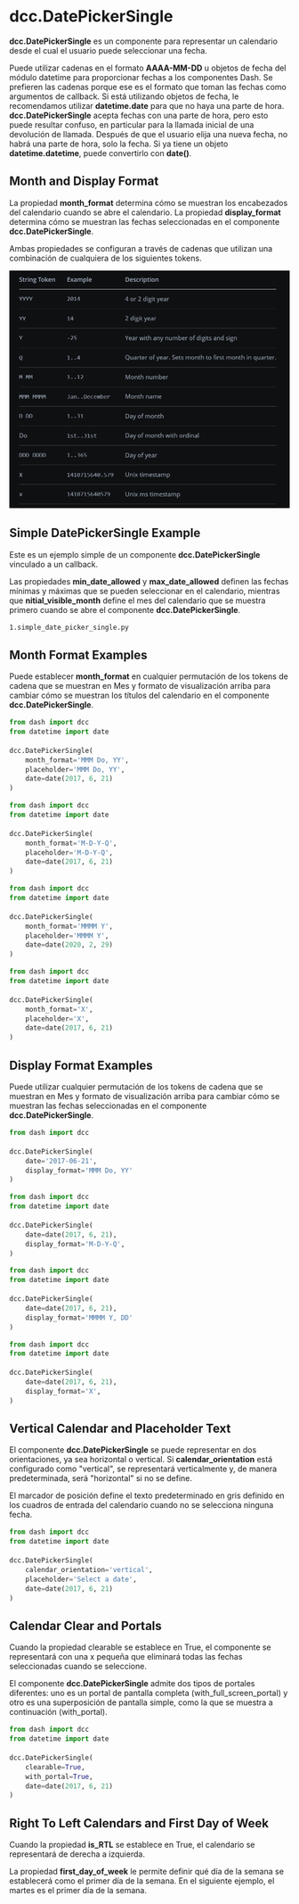 # dcc.DatePickerSingle

**dcc.DatePickerSingle** es un componente para representar un calendario desde el cual el usuario puede seleccionar una fecha.

Puede utilizar cadenas en el formato **AAAA-MM-DD** u objetos de fecha del módulo datetime para proporcionar fechas a los componentes Dash. Se prefieren las cadenas porque ese es el formato que toman las fechas como argumentos de callback. Si está utilizando objetos de fecha, le recomendamos utilizar **datetime.date** para que no haya una parte de hora. **dcc.DatePickerSingle** acepta fechas con una parte de hora, pero esto puede resultar confuso, en particular para la llamada inicial de una devolución de llamada. Después de que el usuario elija una nueva fecha, no habrá una parte de hora, solo la fecha. Si ya tiene un objeto **datetime.datetime**, puede convertirlo con **date()**.

## Month and Display Format

La propiedad **month_format** determina cómo se muestran los encabezados del calendario cuando se abre el calendario. La propiedad **display_format** determina cómo se muestran las fechas seleccionadas en el componente **dcc.DatePickerSingle**.

Ambas propiedades se configuran a través de cadenas que utilizan una combinación de cualquiera de los siguientes tokens.

![options](images/options.png)

## Simple DatePickerSingle Example

Este es un ejemplo simple de un componente **dcc.DatePickerSingle** vinculado a un callback.

Las propiedades **min_date_allowed** y **max_date_allowed** definen las fechas mínimas y máximas que se pueden seleccionar en el calendario, mientras que **nitial_visible_month** define el mes del calendario que se muestra primero cuando se abre el componente **dcc.DatePickerSingle**.

```bash
1.simple_date_picker_single.py
```

## Month Format Examples

Puede establecer **month_format** en cualquier permutación de los tokens de cadena que se muestran en Mes y formato de visualización arriba para cambiar cómo se muestran los títulos del calendario en el componente **dcc.DatePickerSingle**.

```python
from dash import dcc
from datetime import date

dcc.DatePickerSingle(
    month_format='MMM Do, YY',
    placeholder='MMM Do, YY',
    date=date(2017, 6, 21)
)
```

```python
from dash import dcc
from datetime import date

dcc.DatePickerSingle(
    month_format='M-D-Y-Q',
    placeholder='M-D-Y-Q',
    date=date(2017, 6, 21)
)
```

```python
from dash import dcc
from datetime import date

dcc.DatePickerSingle(
    month_format='MMMM Y',
    placeholder='MMMM Y',
    date=date(2020, 2, 29)
)
```

```python
from dash import dcc
from datetime import date

dcc.DatePickerSingle(
    month_format='X',
    placeholder='X',
    date=date(2017, 6, 21)
)
```

## Display Format Examples

Puede utilizar cualquier permutación de los tokens de cadena que se muestran en Mes y formato de visualización arriba para cambiar cómo se muestran las fechas seleccionadas en el componente **dcc.DatePickerSingle**.

```python
from dash import dcc

dcc.DatePickerSingle(
    date='2017-06-21',
    display_format='MMM Do, YY'
)
```

```python
from dash import dcc
from datetime import date

dcc.DatePickerSingle(
    date=date(2017, 6, 21),
    display_format='M-D-Y-Q',
)
```

```python
from dash import dcc
from datetime import date

dcc.DatePickerSingle(
    date=date(2017, 6, 21),
    display_format='MMMM Y, DD'
)
```

```python
from dash import dcc
from datetime import date

dcc.DatePickerSingle(
    date=date(2017, 6, 21),
    display_format='X',
)
```

## Vertical Calendar and Placeholder Text

El componente **dcc.DatePickerSingle** se puede representar en dos orientaciones, ya sea horizontal o vertical. Si **calendar_orientation** está configurado como "vertical", se representará verticalmente y, de manera predeterminada, será "horizontal" si no se define.

El marcador de posición define el texto predeterminado en gris definido en los cuadros de entrada del calendario cuando no se selecciona ninguna fecha.

```python
from dash import dcc
from datetime import date

dcc.DatePickerSingle(
    calendar_orientation='vertical',
    placeholder='Select a date',
    date=date(2017, 6, 21)
)
```

## Calendar Clear and Portals

Cuando la propiedad clearable se establece en True, el componente se representará con una x pequeña que eliminará todas las fechas seleccionadas cuando se seleccione.

El componente **dcc.DatePickerSingle** admite dos tipos de portales diferentes: uno es un portal de pantalla completa (with_full_screen_portal) y otro es una superposición de pantalla simple, como la que se muestra a continuación (with_portal).

```python
from dash import dcc
from datetime import date

dcc.DatePickerSingle(
    clearable=True,
    with_portal=True,
    date=date(2017, 6, 21)
)
```

## Right To Left Calendars and First Day of Week

Cuando la propiedad **is_RTL** se establece en True, el calendario se representará de derecha a izquierda.

La propiedad **first_day_of_week** le permite definir qué día de la semana se establecerá como el primer día de la semana. En el siguiente ejemplo, el martes es el primer día de la semana.
